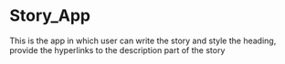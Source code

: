 # Story_App
This is the app in which user can write the story and style the heading, provide the hyperlinks to the description part of the story
